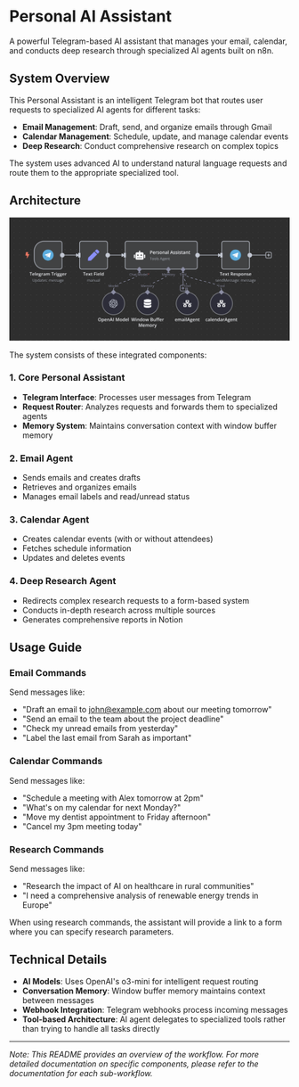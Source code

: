 # Personal AI Assistant

A powerful Telegram-based AI assistant that manages your email, calendar, and conducts deep research through specialized AI agents built on n8n.

## System Overview

This Personal Assistant is an intelligent Telegram bot that routes user requests to specialized AI agents for different tasks:

- **Email Management**: Draft, send, and organize emails through Gmail
- **Calendar Management**: Schedule, update, and manage calendar events
- **Deep Research**: Conduct comprehensive research on complex topics

The system uses advanced AI to understand natural language requests and route them to the appropriate specialized tool.

## Architecture

![System Architecture](assets/personal-assistant-workflow.png)

The system consists of these integrated components:

### 1. Core Personal Assistant
- **Telegram Interface**: Processes user messages from Telegram
- **Request Router**: Analyzes requests and forwards them to specialized agents
- **Memory System**: Maintains conversation context with window buffer memory

### 2. Email Agent
- Sends emails and creates drafts
- Retrieves and organizes emails
- Manages email labels and read/unread status

### 3. Calendar Agent
- Creates calendar events (with or without attendees)
- Fetches schedule information
- Updates and deletes events

### 4. Deep Research Agent
- Redirects complex research requests to a form-based system
- Conducts in-depth research across multiple sources
- Generates comprehensive reports in Notion

## Usage Guide

### Email Commands
Send messages like:
- "Draft an email to john@example.com about our meeting tomorrow"
- "Send an email to the team about the project deadline"
- "Check my unread emails from yesterday"
- "Label the last email from Sarah as important"

### Calendar Commands
Send messages like:
- "Schedule a meeting with Alex tomorrow at 2pm"
- "What's on my calendar for next Monday?"
- "Move my dentist appointment to Friday afternoon"
- "Cancel my 3pm meeting today"

### Research Commands
Send messages like:
- "Research the impact of AI on healthcare in rural communities"
- "I need a comprehensive analysis of renewable energy trends in Europe"

When using research commands, the assistant will provide a link to a form where you can specify research parameters.

## Technical Details

- **AI Models**: Uses OpenAI's o3-mini for intelligent request routing
- **Conversation Memory**: Window buffer memory maintains context between messages
- **Webhook Integration**: Telegram webhooks process incoming messages
- **Tool-based Architecture**: AI agent delegates to specialized tools rather than trying to handle all tasks directly

---

*Note: This README provides an overview of the workflow. For more detailed documentation on specific components, please refer to the documentation for each sub-workflow.*
